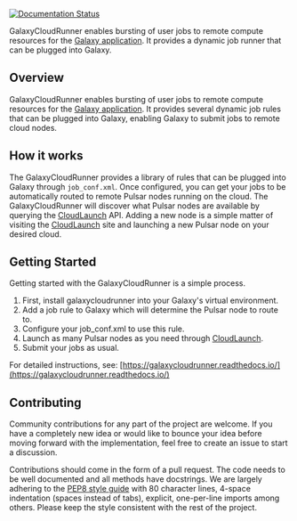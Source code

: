 [![Documentation Status](https://readthedocs.org/projects/galaxycloudrunner/badge/?version=latest)](http://galaxycloudrunner.readthedocs.org/en/latest/?badge=latest)

GalaxyCloudRunner enables bursting of user jobs to remote compute resources for
the [Galaxy application](https://galaxyproject.org/). It provides a dynamic job
runner that can be plugged into Galaxy.

## Overview

GalaxyCloudRunner enables bursting of user jobs to remote compute
resources for the [Galaxy application](https://galaxyproject.org/).
It provides several dynamic job rules that can be plugged into Galaxy,
enabling Galaxy to submit jobs to remote cloud nodes.

## How it works

The GalaxyCloudRunner provides a library of rules that can be plugged
into Galaxy through `job_conf.xml`. Once configured, you can get your
jobs to be automatically routed to remote Pulsar nodes running on the
cloud. The GalaxyCloudRunner will discover what Pulsar nodes are
available by querying the [CloudLaunch](https://launch.usegalaxy.org/) API.
Adding a new node is a simple matter of visiting the
[CloudLaunch](https://launch.usegalaxy.org/) site and launching a new
Pulsar node on your desired cloud.

## Getting Started

Getting started with the GalaxyCloudRunner is a simple process.

1.  First, install galaxycloudrunner into your Galaxy's virtual
    environment.
2.  Add a job rule to Galaxy which will determine the Pulsar node to
    route to.
3.  Configure your job\_conf.xml to use this rule.
4.  Launch as many Pulsar nodes as you need through
    [CloudLaunch](https://launch.usegalaxy.org/).
5.  Submit your jobs as usual.

For detailed instructions, see:
[https://galaxycloudrunner.readthedocs.io/](https://galaxycloudrunner.readthedocs.io/)

## Contributing
Community contributions for any part of the project are welcome. If you have
a completely new idea or would like to bounce your idea before moving forward
with the implementation, feel free to create an issue to start a discussion.

Contributions should come in the form of a pull request. The code needs to be
well documented and all methods have docstrings. We are largely adhering to the
[PEP8 style guide](https://www.python.org/dev/peps/pep-0008/) with 80 character
lines, 4-space indentation (spaces instead of tabs), explicit, one-per-line
imports among others. Please keep the style consistent with the rest of the
project.
